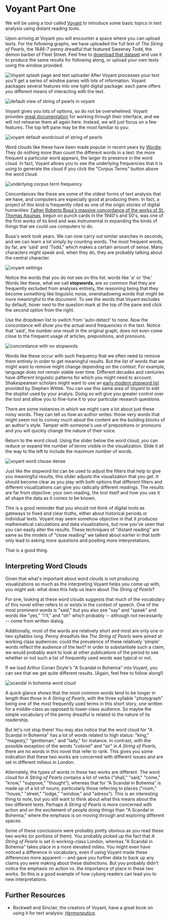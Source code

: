 # Voyant Part One

We will be using a tool called [Voyant](http://voyant-tools.org/) to introduce some basic topics in text analysis using distant reading tools.

Upon arriving at Voyant you will encounter a space where you can upload texts. For the following graphs, we have uploaded the full text of _The String of Pearls_, the 1846-7 penny dreadful that featured Sweeney Todd, the demon barber of Fleet Street. Feel free to [download that dataset](/assets/the-string-of-pearls-full.txt) and use it to produce the same results for following along, or upload your own texts using the window provided.

![Voyant splash page and text uploader](/assets/cyborg-readers/voyant-splash-page.jpg)
After Voyant processes your text you'll get a series of window panes with lots of information. Voyant packages several features into one tight digital package: each pane offers you different means of interacting with the text.

![default view of string of pearls in voyant](/assets/cyborg-readers/voyant-overview.jpg)

Voyant gives you lots of options, so do not be overwhelmed. Voyant provides [great documentation](http://docs.voyant-tools.org/start/) for working through their interface, and we will not rehearse them all again here. Instead, we will just focus on a few features. The top left pane may be the most familiar to you:

![voyant default wordcloud of string of pearls](/assets/cyborg-readers/voyant-word-cloud-default.jpg)

Word clouds like these have been made popular in recent years by [Wordle](http://www.wordle.net/). They do nothing more than count the different words in a text: the more frequent a particular word appears, the larger its presence in the word cloud. In fact, Voyant allows you to see the underlying frequencies that it is using to generate the cloud if you click the "Corpus Terms" button above the word cloud.

![underlying corpus term frequency](/assets/cyborg-readers/voyant-term-frequencies.jpg)

Concordances like these are some of the oldest forms of text analysis that we have, and computers are especially good at producing them. In fact, a project of this kind is frequently cited as one of the origin stories of digital humanities: [Father Roberto Busa's massive concordance of the works of St. Thomas Aquinas](http://www.historyofinformation.com/expanded.php?id=2321), begun on punch cards in the 1940's and 50's, was one of the first works of its kind and was instrumental in expanding the kinds of things that we could use computers to do.

Busa's work took years. We can now carry out similar searches in seconds, and we can learn a lot simply by counting words. The most frequent words, by far, are 'said' and 'Todd," which makes a certain amount of sense. Many characters might speak and, when they do, they are probably talking about the central character.

<img src="/assets/cyborg-readers/voyant-settings.jpg" alt="voyant settings" class="img-right"/>

Notice the words that you do not see on this list: words like 'a' or 'the.' Words like these, what we call **stopwords**, are _so_ common that they are frequently excluded from analyses entirely, the reasoning being that they become something like linguistic noise, overshadowing words that might be more meaningful to the document. To see the words that Voyant excludes by default, hover next to the question mark at the top of the pane and click the second option from the right.

Use the dropdown list to switch from 'auto-detect' to none. Now the concordance will show you the actual word frequencies in the text. Notice that 'said', the number one result in the original graph, does not even come close to the frequent usage of articles, prepositions, and pronouns.

![concordance with no stopwords](/assets/cyborg-readers/stopword-free-concordance.jpg)

Words like these occur with such frequency that we often need to remove them entirely in order to get meaningful results. But the list of words that we might want to remove might change depending on the context. For example, language does not remain stable over time. Different decades and centuries have different linguistic patterns for which you might need to account. Shakespearean scholars might want to use an [early modern stopword list](file.path/assets/early-modern-stopwords.txt) provided by Stephen Wittek. You can use this same area of _Voyant_ to edit the stoplist used by your analyis. Doing so will give you greater control over the tool and allow you to fine-tune it to your particular research questions.

There are some instances in which we might care a lot about just these noisy words. They can tell us _how_ an author writes: those very words that might seem not to convey much about the content are the building blocks of an author's style. Tamper with someone's use of prepositions or pronouns and you will quickly change the nature of their voice. 

Return to the word cloud. Using the slider below the word cloud, you can reduce or expand the number of terms visible in the visualization. Slide it all the way to the left to include the maximum number of words.

![voyant word clouse dense](/assets/cyborg-readers/voyant-word-cloud-dense.jpg)

Just like the stopword list can be used to adjust the filters that help to give you meaningful results, this slider adjusts the visualization that you get. It should become clear as you play with both options that different filters and different visualizations can give you radically different readings. The results are far from objective: your own reading, the tool itself and how you use it all shape the data as it comes to be known.

This is a good reminder that you should not think of digital tools as gateways to fixed and clear truths, either about historical periods or individual texts. Voyant may seem somehow objective in that it produces mathematical calculations and data visualizations, but now you've seen that you can easily alter the results. These techniques of "distant reading" are same as the models of "close reading" we talked about earlier in that both only lead to asking more questions and positing more interpretations.

That is a good thing.

## Interpreting Word Clouds

Given that what's important about word clouds is not producing visualizations so much as the interpreting Voyant helps you come up with, you might ask: what does this help us learn about _The String of Pearls_?

For one, looking at these word clouds suggests that much of the vocabulary of this novel either refers to or exists in the context of speech.  One of the most prominent words is "said," but you also see "say" and "speak" and words like "yes," "I'll," and "oh" which probably -- although not necessarily -- come from written dialog.

Additionally, most of the words are relatively short and most are only one or two syllables long.  Penny dreadfuls like _The String of Pearls_ were aimed at working class audiences: could the prevalence of these relatively 'simple' words reflect the audience of the text? In order to substantiate such a claim, we would probably want to look at other publications of the period to see whether or not such a list of frequently used words was typical or not.

If we load Arthur Conan Doyle's "A Scandal in Bohemia" into Voyant, you can see that we get quite different results. \(Again, feel free to follow along!\)

![scandal in bohemia word cloud](/assets/cyborg-readers/scandal-in-bohemia-word-cloud.jpg)

A quick glance shows that the most common words tend to be longer in length than those in _A String of Pearls_, with the three syllable "photograph" being one of the most frequently used terms in this short story, one written for a middle-class as opposed to lower-class audience. So maybe the simple vocabulary of the penny dreadful is related to the nature of its readership.

But let's not stop there! You may also notice that the word cloud for "A Scandal in Bohemia" has a lot of words related to high status: "king," "magesty," "gentleman," and "lady," for instance. In contrast, with the possible exception of the words "colonel" and "sir" in _A String of Pearls_, there are no words in this novel that refer to rank. This gives you some indication that these two works are concerned with different issues and are set in different milieus in London.

Alternately, the types of words in these two works are different. The word cloud for _A String of Pearls_ contains a lot of verbs \("shall," "said," "come," "know," "suppose," "thought"\), whereas that for "A Scandal in Bohemia" is made up of a lot of nouns, particularly those referring to places \("room," "house," "street," "lodge," "window," and "adress"\). This is an interesting thing to note, but you still want to think about what this means about the two different texts. Perhaps _A String of Pearls_ is more concerned with action and on the excitement of people doing things than "A Scandal in Bohemia," where the emphasis is on moving through and exploring different spaces.

Some of these conclusions were probably pretty obvious as you read these two works \(or portions of them\). You probably picked up the fact that _A String of Pearls_ is set in working-class London, whereas "A Scandal in Bohemia" takes place in a more elevated milieu. You might even have noticed a difference in vocabulary, even if using Voyant made these differences more apparent -- and gave you further data to back up any claims you were making about these distinctions. But you probably didn't notice the emphasis on action vs. the importance of place in these two works. So this is a good example of how cyborg readers can lead you to new interpretations.

## Further Resources

* Rockwell and Sinclair, the creators of Voyant, have a great book on using it for text analysis: *[Hermeneutica](https://mitpress.mit.edu/books/hermeneutica)*.